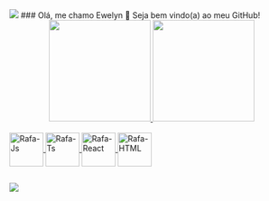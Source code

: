 <img src="https://www.android.com/static/2016/img/aife/homepage/history/2019_pt_br_1x.jpg">
### Olá, me chamo Ewelyn 👋 Seja bem vindo(a) ao meu GitHub!

<div align="center">
  <a href="https://github.com/ewelynKetlyn">
  <img height="180em" src="https://github-readme-stats.vercel.app/api?username=ewelynKetlyn&show_icons=true&theme=dark&include_all_commits=true&count_private=true"/>
  <img height="180em" src="https://github-readme-stats.vercel.app/api/top-langs/?username=ewelynKetlyn&layout=compact&langs_count=7&theme=dark"/>
</div>
<div style="display: inline_block"><br>
  <img align="center" alt="Rafa-Js" height="60" width="60" src="https://cdn.jsdelivr.net/gh/devicons/devicon/icons/android/android-original-wordmark.svg">
  <img align="center" alt="Rafa-Ts" height="60" width="60" src="https://cdn.jsdelivr.net/gh/devicons/devicon/icons/androidstudio/androidstudio-original.svg">
  <img align="center" alt="Rafa-React" height="60" width="60" src="https://cdn.jsdelivr.net/gh/devicons/devicon/icons/kotlin/kotlin-original.svg">
  <img align="center" alt="Rafa-HTML" height="60" width="60" src="https://cdn.jsdelivr.net/gh/devicons/devicon/icons/git/git-original.svg">
</div>

  ##
 
<div> 
  <a href="https://www.linkedin.com/in/ewelyn/" target="_blank"><img src="https://img.shields.io/badge/-LinkedIn-%230077B5?style=for-the-badge&logo=linkedin&logoColor=white" target="_blank"></a> 

 
</div>



<!--
**ewelynKetlyn/ewelynKetlyn** is a ✨ _special_ ✨ repository because its `README.md` (this file) appears on your GitHub profile.

Here are some ideas to get you started:

- 🔭 Aprendiz de desenvolvimento android
- 💬 Aprendendo kotlin
- 😄 Pronomes: Ela/Dela
- ⚡ Entusiasta da tecnologia
-->
